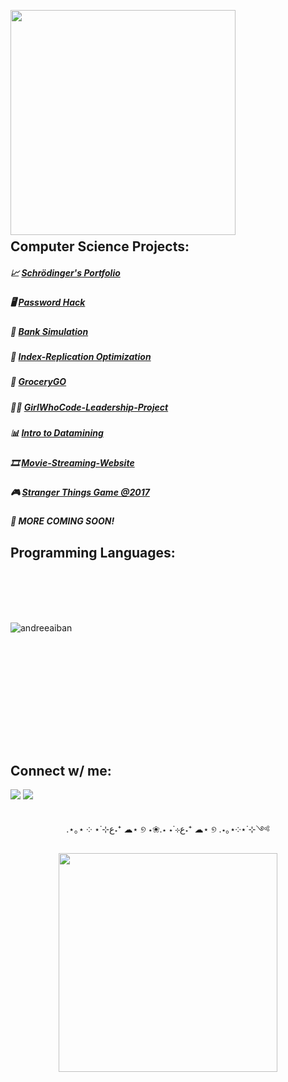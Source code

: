 

<br></br>

<img src="https://user-images.githubusercontent.com/71531176/150245362-089fe204-0b50-4c7d-8d00-127e7dbeed47.gif" width="360px" align="left" /> 





<br></br>
 <br></br>
 <br></br>
 <br></br>
 <br></br>
<br></br>
 &nbsp;&nbsp;&nbsp;
 
<br></br>
<br></br>
<br></br>
## Computer Science Projects: 

##### 📈 [Schrödinger's Portfolio](https://devpost.com/software/schrodinger-s-portfolio)
##### 🖥️ [Password Hack](https://github.com/andreeaiban/PasswordHackProject)
##### 🏦 [Bank Simulation](https://github.com/andreeaiban/Data-Structures/tree/master/Bank%20Project)
##### 💸 [Index-Replication Optimization](https://github.com/andreeaiban/Index-Replication)
##### 🍅 [GroceryGO](https://github.com/andreeaiban/GroceryGO)
##### 👩‍💻 [GirlWhoCode-Leadership-Project](https://github.com/andreeaiban/GirlsWhoCodeLeadershipProject)
##### 📊 [Intro to Datamining](https://github.com/andreeaiban/DataminingPres)
##### 🎞️ [Movie-Streaming-Website](https://github.com/andreeaiban/Movie-Streaming-Website)
##### 🎮 [Stranger Things Game @2017](https://github.com/andreeaiban/FirstJavaGame)

##### 🚧 MORE COMING SOON!

## Programming Languages: 

<br></br> 
<br></br>
<p><img align="center" src="https://github-readme-stats.vercel.app/api/top-langs?username=andreeaiban&show_icons=true&title_color=ffffff&text_color=ffffff&bg_color=0e1116&hide_border=true&locale=en&layout=compact" alt="andreeaiban" /></p>

<br></br>
<br></br>




<br>

<br></br>
 &nbsp;&nbsp;&nbsp;





## Connect w/ me: 
<a target="_blank" href="https://www.linkedin.com/in/andreeaibanescu/"><img src="https://img.shields.io/badge/-LinkedIn-0077B5?style=for-the-badge&logo=Linkedin&logoColor=white"></img></a>
<a target="_blank" href="mailto:andreea.ibanesc@gmail.com"><img src="https://img.shields.io/badge/-Gmail-D14836?style=for-the-badge&logo=Gmail&logoColor=white"></img></a>



## 
<p align="center"> .⋆｡⋆ ༶ ⋆˙⊹ع˖⁺ ☁⋆ ୭ ⋆❀.⋆ ⋆˙⊹ع˖⁺ ☁⋆ ୭ .⋆｡⋆༶⋆˙⊹༺</p>
<p align="center">
<img src="https://user-images.githubusercontent.com/71531176/150264000-df22c496-2f12-4f9b-b2e5-fb691ec0b50f.gif" width="350px" align="center"/>  


